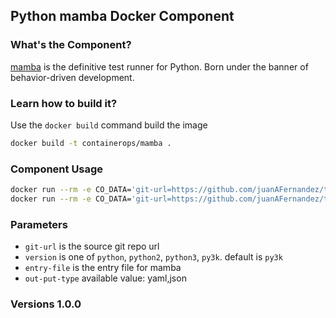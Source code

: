 ## Python mamba Docker Component

### What's the Component?
[mamba](https://github.com/nestorsalceda/mamba) is the definitive test runner for Python. Born under the banner of behavior-driven development.

### Learn how to build it?
Use the `docker build` command build the image
```bash
docker build -t containerops/mamba .
```

### Component Usage
```bash
docker run --rm -e CO_DATA='git-url=https://github.com/juanAFernandez/testing-with-python.git entry-file=examples/mamba_example.py' containerops/mamba
docker run --rm -e CO_DATA='git-url=https://github.com/juanAFernandez/testing-with-python.git entry-file=examples/mamba_example.py version=python' containerops/mamba
```

### Parameters
- `git-url` is the source git repo url
- `version` is one of `python`, `python2`, `python3`, `py3k`.  default is `py3k`
- `entry-file` is the entry file for mamba
- `out-put-type` available value: yaml,json

### Versions 1.0.0
